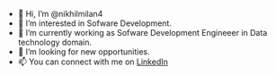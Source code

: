 - 👋 Hi, I’m @nikhilmilan4
- 👀 I’m interested in Sofware Development.
- 🌱 I’m currently working as Sofware Development Engineeer in Data technology domain.
- 💞️ I’m looking for new opportunities.
- 📫 You can connect with me on [LinkedIn](https://www.linkedin.com/in/nikhil-kumar-ba13ba1b1/)

<!---
nikhilmilan4/nikhilmilan4 is a ✨ special ✨ repository because its `README.md` (this file) appears on your GitHub profile.
You can click the Preview link to take a look at your changes.
--->
